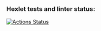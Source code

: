 ### Hexlet tests and linter status:
[![Actions Status](https://github.com/megiazavr/python-project-83/actions/workflows/hexlet-check.yml/badge.svg)](https://github.com/megiazavr/python-project-83/actions)